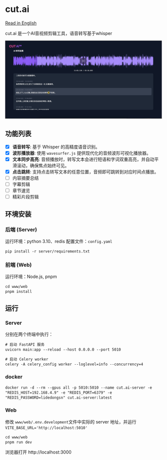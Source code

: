 # cut.ai

[Read in English](README.en.md)

cut.ai 是一个AI音视频剪辑工具，语音转写基于whisper

![示例](./assets/page.gif)


## 功能列表

- [x] **语音转写**: 基于 Whisper 的高精度语音识别。
- [x] **波形播放器**: 使用 `wavesurfer.js` 提供现代化的音频波形可视化播放器。
- [x] **文本同步高亮**: 音频播放时，转写文本会进行短语和字词双重高亮，并自动平滑滚动，确保焦点始终可见。
- [x] **点击跳转**: 支持点击转写文本的任意位置，音频即可跳转到对应时间点播放。
- [ ] 内容摘要总结
- [ ] 字幕剪辑
- [ ] 章节速览
- [ ] 精彩片段剪辑

## 环境安装

### 后端 (Server)

运行环境：python 3.10、redis
配置文件：`config.yaml`

``` shell
pip install -r server/requirements.txt
```

### 前端 (Web)

运行环境：Node.js, pnpm

```shell
cd www/web
pnpm install
```

## 运行

### Server

分别在两个终端中执行：
``` shell
# 启动 FastAPI 服务
uvicorn main:app --reload --host 0.0.0.0 --port 5010
```

``` shell
# 启动 Celery worker
celery -A celery_config worker --loglevel=info --concurrency=4 
```

### docker

``` shell
docker run -d --rm --gpus all -p 5010:5010 --name cut.ai-server -e "REDIS_HOST=192.168.4.9" -e "REDIS_PORT=6379" -e "REDIS_PASSWORD=lidedongsn" cut.ai-server:latest 
```

### Web
修改 `www/web/.env.development`文件中实际的 server 地址，并运行
`VITE_BASE_URL='http://localhost:5010'`

``` shell
cd www/web
pnpm run dev
```
浏览器打开 http://localhost:3000